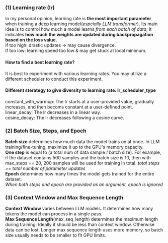 ### (1) Learning rate (lr)
In my personal opinion, learning rate is **the most important parameter** when training a deep learning model(*espcially LLM transformer*). Its main idea is to control how much a model learns *from each batch of data*; It indicates **how much the weights are updated during backpropagation based on the loss value.**   
If too high: drastic updates → may cause divergence.  
If too low: learning speed too low & may get stuck at local minimum.  
#### How to find a best learning rate?  
It is best to experiment with various learning rates. You may utilize a different scheduler to conduct this experiment.  
#### Different sterategy to give diversity to learning rate: lr_scheduler_type
constant_with_warmup: The lr starts at a user-provided value, gradually increases, and then becoms constant at a user-defined point.  
linear_decay: The lr decreases in a linear way.  
cosine_decay: The lr decreases following a cosine curve.  

### (2) Batch Size, Steps, and Epoch
**Batch size** determines how much data the model trains on at once. In LLM training/fine-tuning, maximize it up to the GPU's memory capacity.  
**One step** is equal to (a total num of data sample / batch size). For example, if the dataset contains 500 samples and the batch size is 10, then with max_steps == 20, 200 samples will be used for training in total.  *total steps == total number of parameter updates*  
**Epoch** determines how many times the model gets trained for the entire dataset.  
*When both steps and epoch are provided as an argument, epoch is ignored*  

### (3) Context Window and Max Sequence Length
**Context Window** varies between LLM models. It determines how many tokens the model can process in a single pass.  
**Max Sequence Length**(max_seq_length) determines the maximum length during training; Ideally it should be less than context window. Otherwise data can be lost. Longer max sequence length uses more memory, so batch size usually needs to be smaller to fit GPU limits.  
